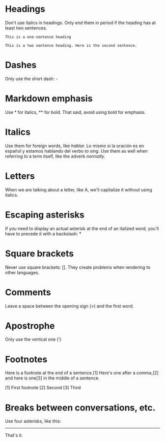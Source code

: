 # Headings

Don't use italics in headings. Only end them in period if the heading has at least two sentences.

    This is a one-sentence heading

    This is a two sentence heading. Here is the second sentence.

# Dashes

Only use the short dash: -

# Markdown emphasis

Use * for italics, ** for bold. That said, avoid using bold for emphasis.

# Italics

Use them for foreign words, like *hablar.* Lo mismo si la oración es en español y estamos hablando del verbo *to sing.*
Use them as well when referring to a term itself, like the adverb *normally.*

# Letters

When we are talking about a letter, like A, we'll capitalize it without using italics.

# Escaping asterisks

If you need to display an actual asterisk at the end of an italized word, you'll have to precede it with a backslash: \*

# Square brackets

Never use square brackets: []. They create problems when rendering to other languages.

# Comments

Leave a space between the opening sign (>) and the first word.

# Apostrophe

Only use the vertical one (')

# Footnotes

Here is a footnote at the end of a sentence.[1] Here's one after a comma,[2] and here is one[3] in the middle of a sentence.

[1] First footnote
[2] Second
[3] Third

# Breaks between conversations, etc.

Use four asterisks, like this:

****

That's it.